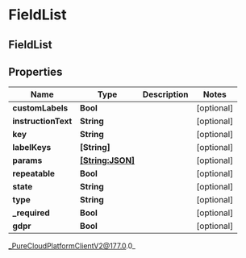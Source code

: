 # FieldList

## FieldList

## Properties

|Name | Type | Description | Notes|
|------------ | ------------- | ------------- | -------------|
| **customLabels** | **Bool** |  | [optional] |
| **instructionText** | **String** |  | [optional] |
| **key** | **String** |  | [optional] |
| **labelKeys** | **[String]** |  | [optional] |
| **params** | [**[String:JSON]**](JSON) |  | [optional] |
| **repeatable** | **Bool** |  | [optional] |
| **state** | **String** |  | [optional] |
| **type** | **String** |  | [optional] |
| **_required** | **Bool** |  | [optional] |
| **gdpr** | **Bool** |  | [optional] |



_PureCloudPlatformClientV2@177.0.0_
